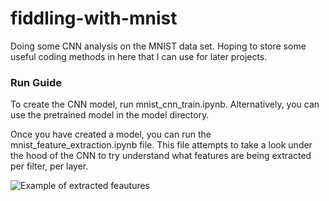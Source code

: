 # fiddling-with-mnist
Doing some CNN analysis on the MNIST data set. Hoping to store some useful coding methods in here that I can use for later projects. 

### Run Guide

To create the CNN model, run mnist_cnn_train.ipynb. Alternatively, you can use the pretrained model in the model directory. 

Once you have created a model, you can run the mnist_feature_extraction.ipynb file. This file attempts to take a look under the hood of
the CNN to try understand what features are being extracted per filter, per layer.

![Example of extracted feautures](https://github.com/NickHAnderson019/fiddling-with-mnist/tree/master/models/eg_features.PNG?raw=true)
